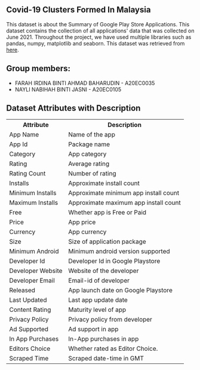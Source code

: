 ## Covid-19 Clusters Formed In Malaysia 

This dataset is about the Summary of Google Play Store Applications. This dataset contains the collection of all applications' data that was collected on June 2021. Throughout the project, we have used multiple libraries such as pandas, numpy, matplotlib and seaborn. This dataset was retrieved from [here](https://www.kaggle.com/datasets/gauthamp10/google-playstore-apps).


## Group members:
* FARAH IRDINA BINTI AHMAD BAHARUDIN - A20EC0035
* NAYLI NABIHAH BINTI JASNI - A20EC0105

<!DOCTYPE html>
<html>
<head>
<h2>Dataset Attributes with Description</h2>

<table>
  <tr>
    <th>Attribute</th>
    <th>Description</th>
  </tr>
  <tr>
    <td>App Name</td>
    <td>Name of the app</td>
  </tr>
  <tr>
    <td>App Id</td>
    <td>Package name</td>
  </tr>
  <tr>
    <td>Category</td>
    <td>App category</td>
  </tr>
  <tr>
    <td>Rating</td>
    <td>Average rating</td>
  </tr>
  <tr>
    <td>Rating Count</td>
    <td>Number of rating</td>
  </tr>
  <tr>
    <td>Installs</td>
    <td>Approximate install count</td>
  </tr>
    <tr>
    <td>Minimum Installs</td>
    <td>Approximate minimum app install count</td>
  </tr>
    <tr>
    <td>Maximum Installs</td>
    <td>Approximate maximum app install count</td>
  </tr>
    <tr>
    <td>Free </td>
    <td>Whether app is Free or Paid</td>
  </tr>
    <tr>
    <td>Price</td>
    <td>App price</td>
  </tr>
    <tr>
    <td>Currency</td>
    <td>App currency</td>
  </tr>
    <tr>
    <td>Size</td>
    <td>Size of application package</td>
  </tr>
    <tr>
    <td>Minimum Android</td>
    <td>Minimum android version supported</td>
  </tr>
    <tr>
    <td>Developer Id</td>
    <td>Developer Id in Google Playstore</td>
  </tr>
    <tr>
    <td>Developer Website</td>
    <td>Website of the developer</td>
  </tr>
    <tr>
    <td>Developer Email</td>
    <td>Email-id of developer</td>
  </tr>
    <tr>
    <td>Released</td>
    <td>App launch date on Google Playstore</td>
  </tr>
    <tr>
    <td>Last Updated</td>
    <td>Last app update date</td>
  </tr>
    <tr>
    <td>Content Rating</td>
    <td>Maturity level of app</td>
  </tr>
    <tr>
    <td>Privacy Policy</td>
    <td>Privacy policy from developer</td>
  </tr>
    <tr>
    <td>Ad Supported</td>
    <td>Ad support in app</td>
  </tr>
    <tr>
    <td>In App Purchases</td>
    <td>In-App purchases in app</td>
  </tr>
    <tr>
    <td>Editors Choice</td>
    <td>Whether rated as Editor Choice.</td>
  </tr>
    <tr>
    <td>Scraped Time</td>
    <td>Scraped date-time in GMT</td>
  </tr>
</table>

</body>
</html>
